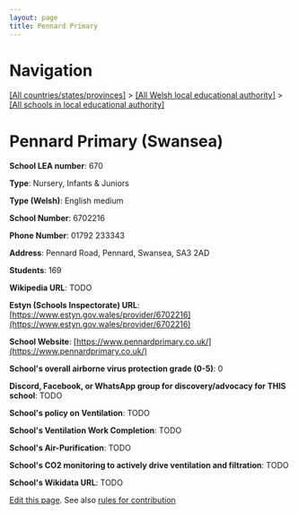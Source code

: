 ```yaml
---
layout: page
title: Pennard Primary
---
```

# Navigation

[[All countries/states/provinces]](../../..) > [[All Welsh local educational authority]](../..) > [[All schools in local educational authority]](..)

# Pennard Primary (Swansea)

**School LEA number**: 670

**Type**: Nursery, Infants & Juniors

**Type (Welsh)**: English medium

**School Number**: 6702216

**Phone Number**: 01792 233343

**Address**: Pennard Road, Pennard, Swansea, SA3 2AD

**Students**: 169

**Wikipedia URL**: TODO

**Estyn (Schools Inspectorate) URL**: [https://www.estyn.gov.wales/provider/6702216](https://www.estyn.gov.wales/provider/6702216)

**School Website**: [https://www.pennardprimary.co.uk/](https://www.pennardprimary.co.uk/)

**School's overall airborne virus protection grade (0-5)**: 0

**Discord, Facebook, or WhatsApp group for discovery/advocacy for THIS school**: TODO

**School's policy on Ventilation**: TODO

**School's Ventilation Work Completion**: TODO

**School's Air-Purification**: TODO

**School's CO2 monitoring to actively drive ventilation and filtration**: TODO

**School's Wikidata URL**: TODO




[Edit this page](https://github.com/ventilate-schools/Wales/edit/prif/./Swansea/Pennard_Primary.md). See also [rules for contribution](../../../contribution-rules/)